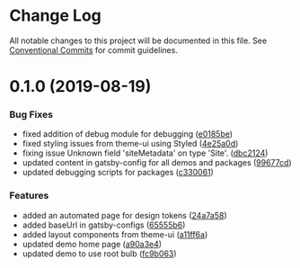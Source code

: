 # Change Log

All notable changes to this project will be documented in this file.
See [Conventional Commits](https://conventionalcommits.org) for commit guidelines.

# 0.1.0 (2019-08-19)

### Bug Fixes

- fixed addition of debug module for debugging ([e0185be](https://github.com/sonapraneeth-a/gatsby-dev-themes/commit/e0185be))
- fixed styling issues from theme-ui using Styled ([4e25a0d](https://github.com/sonapraneeth-a/gatsby-dev-themes/commit/4e25a0d))
- fixing issue Unknown field 'siteMetadata' on type 'Site'. ([dbc2124](https://github.com/sonapraneeth-a/gatsby-dev-themes/commit/dbc2124))
- updated content in gatsby-config for all demos and packages ([99677cd](https://github.com/sonapraneeth-a/gatsby-dev-themes/commit/99677cd))
- updated debugging scripts for packages ([c330061](https://github.com/sonapraneeth-a/gatsby-dev-themes/commit/c330061))

### Features

- added an automated page for design tokens ([24a7a58](https://github.com/sonapraneeth-a/gatsby-dev-themes/commit/24a7a58))
- added baseUrl in gatsby-configs ([65555b6](https://github.com/sonapraneeth-a/gatsby-dev-themes/commit/65555b6))
- added layout components from theme-ui ([a11ff6a](https://github.com/sonapraneeth-a/gatsby-dev-themes/commit/a11ff6a))
- updated demo home page ([a90a3e4](https://github.com/sonapraneeth-a/gatsby-dev-themes/commit/a90a3e4))
- updated demo to use root bulb ([fc9b063](https://github.com/sonapraneeth-a/gatsby-dev-themes/commit/fc9b063))
